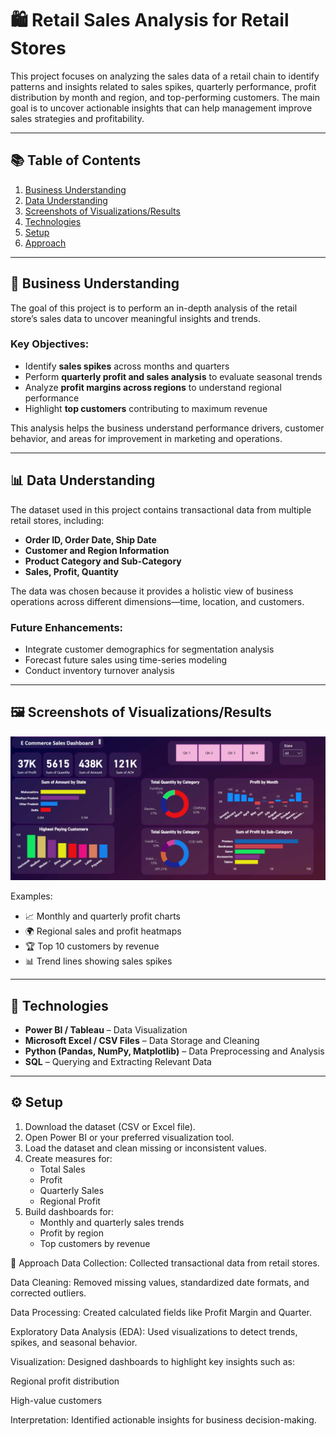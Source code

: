 # 🛍️ Retail Sales Analysis for Retail Stores

This project focuses on analyzing the sales data of a retail chain to identify patterns and insights related to sales spikes, quarterly performance, profit distribution by month and region, and top-performing customers. The main goal is to uncover actionable insights that can help management improve sales strategies and profitability.

---

## 📚 Table of Contents
1. [Business Understanding](#business-understanding)  
2. [Data Understanding](#data-understanding)  
3. [Screenshots of Visualizations/Results](#screenshots-of-visualizationsresults)  
4. [Technologies](#technologies)  
5. [Setup](#setup)  
6. [Approach](#approach)  

---

## 🧠 Business Understanding
The goal of this project is to perform an in-depth analysis of the retail store’s sales data to uncover meaningful insights and trends.  

### Key Objectives:
- Identify **sales spikes** across months and quarters  
- Perform **quarterly profit and sales analysis** to evaluate seasonal trends  
- Analyze **profit margins across regions** to understand regional performance  
- Highlight **top customers** contributing to maximum revenue  

This analysis helps the business understand performance drivers, customer behavior, and areas for improvement in marketing and operations.

---

## 📊 Data Understanding
The dataset used in this project contains transactional data from multiple retail stores, including:  
- **Order ID, Order Date, Ship Date**  
- **Customer and Region Information**  
- **Product Category and Sub-Category**  
- **Sales, Profit, Quantity**

The data was chosen because it provides a holistic view of business operations across different dimensions—time, location, and customers.  

### Future Enhancements:
- Integrate customer demographics for segmentation analysis  
- Forecast future sales using time-series modeling  
- Conduct inventory turnover analysis  

---

## 🖼️ Screenshots of Visualizations/Results
![Dashboard Overview](Screenshot.png)

Examples:
- 📈 Monthly and quarterly profit charts  
- 🌍 Regional sales and profit heatmaps  
- 🏆 Top 10 customers by revenue  
- 📊 Trend lines showing sales spikes  

---

## 🧰 Technologies
- **Power BI / Tableau** – Data Visualization  
- **Microsoft Excel / CSV Files** – Data Storage and Cleaning  
- **Python (Pandas, NumPy, Matplotlib)** – Data Preprocessing and Analysis  
- **SQL** – Querying and Extracting Relevant Data  

---

## ⚙️ Setup
1. Download the dataset (CSV or Excel file).  
2. Open Power BI or your preferred visualization tool.  
3. Load the dataset and clean missing or inconsistent values.  
4. Create measures for:
   - Total Sales  
   - Profit  
   - Quarterly Sales  
   - Regional Profit  
5. Build dashboards for:
   - Monthly and quarterly sales trends  
   - Profit by region  
   - Top customers by revenue  


🧩 Approach
Data Collection: Collected transactional data from retail stores.

Data Cleaning: Removed missing values, standardized date formats, and corrected outliers.

Data Processing: Created calculated fields like Profit Margin and Quarter.

Exploratory Data Analysis (EDA): Used visualizations to detect trends, spikes, and seasonal behavior.

Visualization: Designed dashboards to highlight key insights such as:

Regional profit distribution

High-value customers

Interpretation: Identified actionable insights for business decision-making.


